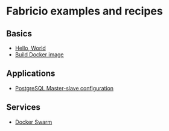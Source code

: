 # Fabricio examples and recipes

## Basics

* [Hello, World](hello_world/)
* [Build Docker image](build_image/)

## Applications

* [PostgreSQL Master-slave configuration](db/postgres/master_slave/)

## Services

* [Docker Swarm](service/swarm)
